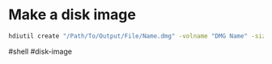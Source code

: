 # Make a disk image

```sh
hdiutil create "/Path/To/Output/File/Name.dmg" -volname "DMG Name" -size 1g -format UDZO -srcfolder "path/To/Folder/To/Compress"
```

#shell #disk-image